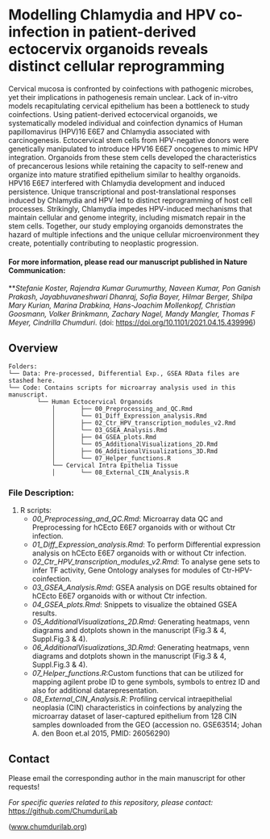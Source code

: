 # Modelling Chlamydia and HPV co-infection in patient-derived ectocervix organoids reveals distinct cellular reprogramming

Cervical mucosa is confronted by coinfections with pathogenic microbes, yet their implications in pathogenesis remain unclear. Lack of in-vitro models 
recapitulating cervical epithelium has been a bottleneck to study coinfections. Using patient-derived ectocervical organoids, we systematically modeled 
individual and coinfection dynamics of Human papillomavirus (HPV)16 E6E7 and Chlamydia associated with carcinogenesis. Ectocervical stem cells from 
HPV-negative donors were genetically manipulated to introduce HPV16 E6E7 oncogenes to mimic HPV integration. Organoids from these stem cells developed 
the characteristics of precancerous lesions while retaining the capacity to self-renew and organize into mature stratified epithelium similar to healthy 
organoids. HPV16 E6E7 interfered with Chlamydia development and induced persistence. Unique transcriptional and post-translational responses induced by 
Chlamydia and HPV led to distinct reprogramming of host cell processes. Strikingly, Chlamydia impedes HPV-induced mechanisms that maintain cellular and 
genome integrity, including mismatch repair in the stem cells. Together, our study employing organoids demonstrates the hazard of multiple infections and 
the unique cellular microenvironment they create, potentially contributing to neoplastic progression.




#### For more information, please read our manuscript published in Nature Communication:
	
	
	
	
	
***Stefanie Koster, Rajendra Kumar Gurumurthy, Naveen Kumar, Pon Ganish Prakash, Jayabhuvaneshwari Dhanraj, Sofia Bayer, Hilmar Berger, 
Shilpa Mary Kurian, Marina Drabkina, Hans-Joachim Mollenkopf, Christian Goosmann, Volker Brinkmann, Zachary Nagel, Mandy Mangler, 
Thomas F Meyer, Cindrilla Chumduri*. (doi: https://doi.org/10.1101/2021.04.15.439996)








## Overview
```
Folders:
└── Data: Pre-processed, Differential Exp., GSEA RData files are stashed here.
└── Code: Contains scripts for microarray analysis used in this manuscript.
        └── Human Ectocervical Organoids
            │       ├── 00_Preprocessing_and_QC.Rmd
            │       └── 01_Diff_Expression_analysis.Rmd
            │       ├── 02_Ctr_HPV_transcription_modules_v2.Rmd
            │       └── 03_GSEA_Analysis.Rmd
            │       ├── 04_GSEA_plots.Rmd
            │       └── 05_AdditionalVisualizations_2D.Rmd
            │       ├── 06_AdditionalVisualizations_3D.Rmd
            │       └── 07_Helper_functions.R	    
            └── Cervical Intra Epithelia Tissue
            │       └── 08_External_CIN_Analysis.R	
```


















### File Description:

1. R scripts: 
     - *00_Preprocessing_and_QC.Rmd*: Microarray data QC and Preprocessing for hCEcto E6E7 organoids with or without Ctr infection.	 
     - *01_Diff_Expression_analysis.Rmd*: To perform Differential expression analysis on hCEcto E6E7 organoids with or without Ctr infection. 
     - *02_Ctr_HPV_transcription_modules_v2.Rmd*: To analyse gene sets to infer TF activity, Gene Ontology analyses for modules of Ctr-HPV-coinfection.	 
     - *03_GSEA_Analysis.Rmd*: GSEA analysis on DGE results obtained for hCEcto E6E7 organoids with or without Ctr infection.
     - *04_GSEA_plots.Rmd*: Snippets to visualize the obtained GSEA results.
     - *05_AdditionalVisualizations_2D.Rmd*: Generating heatmaps, venn diagrams and dotplots shown in the manuscript (Fig.3 & 4, Suppl.Fig.3 & 4).	 
     - *06_AdditionalVisualizations_3D.Rmd*: Generating heatmaps, venn diagrams and dotplots shown in the manuscript (Fig.3 & 4, Suppl.Fig.3 & 4).	 
     - *07_Helper_functions.R*:Custom functions that can be utilized for mapping agilent probe ID to gene symbols, symbols to entrez ID and also 
	 					for additional datarepresentation.	    					
     - *08_External_CIN_Analysis.R*: Profiling cervical intraepithelial neoplasia (CIN) characteristics in coinfections by analyzing the microarray 
						dataset of laser-captured epithelium from 128 CIN samples downloaded from the GEO 
						(accession no. GSE63514; Johan A. den Boon et.al 2015, PMID: 26056290) 	











## Contact
Please email the corresponding author in the main manuscript for other requests!

*For specific queries related to this repository, please contact:*
https://github.com/ChumduriLab


(www.chumdurilab.org)





